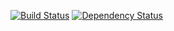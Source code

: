[![Build Status](https://api.shippable.com/projects/5482a73bd46935d5fbbf85db/badge?branchName=master)](https://app.shippable.com/projects/5482a73bd46935d5fbbf85db/builds/latest) [![Dependency Status](https://www.versioneye.com/user/projects/53a0a5e083add744ea000041/badge.svg?style=flat)](https://www.versioneye.com/user/projects/53a0a5e083add744ea000041)
